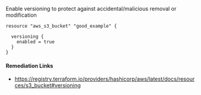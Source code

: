 
Enable versioning to protect against accidental/malicious removal or modification

```hcl
resource "aws_s3_bucket" "good_example" {
  
  versioning {
    enabled = true
  }
}
```

#### Remediation Links
 - https://registry.terraform.io/providers/hashicorp/aws/latest/docs/resources/s3_bucket#versioning
        